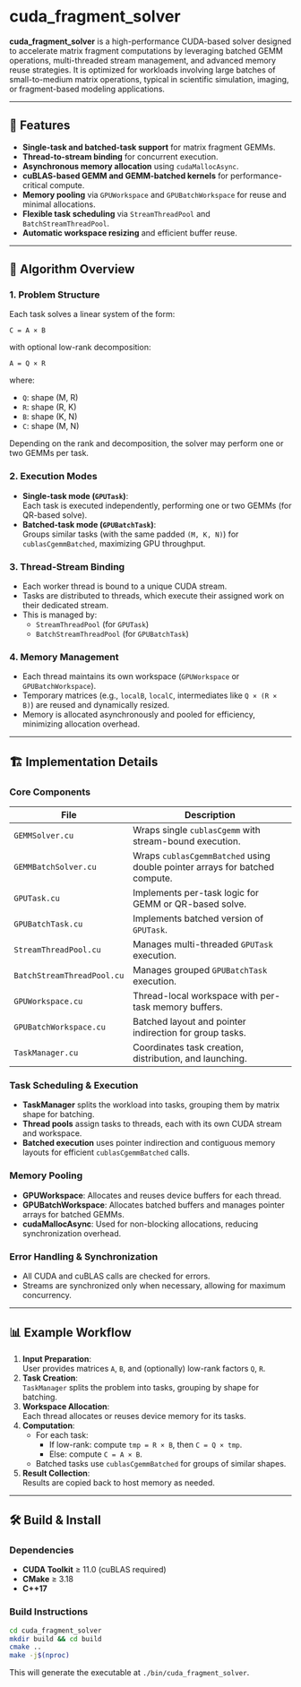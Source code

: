 # cuda_fragment_solver

**cuda_fragment_solver** is a high-performance CUDA-based solver designed to accelerate matrix fragment computations by leveraging batched GEMM operations, multi-threaded stream management, and advanced memory reuse strategies. It is optimized for workloads involving large batches of small-to-medium matrix operations, typical in scientific simulation, imaging, or fragment-based modeling applications.

---

## 🚀 Features

- **Single-task and batched-task support** for matrix fragment GEMMs.
- **Thread-to-stream binding** for concurrent execution.
- **Asynchronous memory allocation** using `cudaMallocAsync`.
- **cuBLAS-based GEMM and GEMM-batched kernels** for performance-critical compute.
- **Memory pooling** via `GPUWorkspace` and `GPUBatchWorkspace` for reuse and minimal allocations.
- **Flexible task scheduling** via `StreamThreadPool` and `BatchStreamThreadPool`.
- **Automatic workspace resizing** and efficient buffer reuse.

---

## 🧠 Algorithm Overview

### 1. Problem Structure

Each task solves a linear system of the form:

```
C = A × B
```

with optional low-rank decomposition:

```
A = Q × R
```

where:

- `Q`: shape (M, R)
- `R`: shape (R, K)
- `B`: shape (K, N)
- `C`: shape (M, N)

Depending on the rank and decomposition, the solver may perform one or two GEMMs per task.

### 2. Execution Modes

- **Single-task mode (`GPUTask`)**:  
  Each task is executed independently, performing one or two GEMMs (for QR-based solve).
- **Batched-task mode (`GPUBatchTask`)**:  
  Groups similar tasks (with the same padded `(M, K, N)`) for `cublasCgemmBatched`, maximizing GPU throughput.

### 3. Thread-Stream Binding

- Each worker thread is bound to a unique CUDA stream.
- Tasks are distributed to threads, which execute their assigned work on their dedicated stream.
- This is managed by:
  - `StreamThreadPool` (for `GPUTask`)
  - `BatchStreamThreadPool` (for `GPUBatchTask`)

### 4. Memory Management

- Each thread maintains its own workspace (`GPUWorkspace` or `GPUBatchWorkspace`).
- Temporary matrices (e.g., `localB`, `localC`, intermediates like `Q × (R × B)`) are reused and dynamically resized.
- Memory is allocated asynchronously and pooled for efficiency, minimizing allocation overhead.

---

## 🏗️ Implementation Details

### Core Components

| File                    | Description                                                                 |
|-------------------------|-----------------------------------------------------------------------------|
| `GEMMSolver.cu`         | Wraps single `cublasCgemm` with stream-bound execution.                     |
| `GEMMBatchSolver.cu`    | Wraps `cublasCgemmBatched` using double pointer arrays for batched compute. |
| `GPUTask.cu`            | Implements per-task logic for GEMM or QR-based solve.                       |
| `GPUBatchTask.cu`       | Implements batched version of `GPUTask`.                                    |
| `StreamThreadPool.cu`   | Manages multi-threaded `GPUTask` execution.                                 |
| `BatchStreamThreadPool.cu` | Manages grouped `GPUBatchTask` execution.                                |
| `GPUWorkspace.cu`       | Thread-local workspace with per-task memory buffers.                        |
| `GPUBatchWorkspace.cu`  | Batched layout and pointer indirection for group tasks.                     |
| `TaskManager.cu`        | Coordinates task creation, distribution, and launching.                     |

### Task Scheduling & Execution

- **TaskManager** splits the workload into tasks, grouping them by matrix shape for batching.
- **Thread pools** assign tasks to threads, each with its own CUDA stream and workspace.
- **Batched execution** uses pointer indirection and contiguous memory layouts for efficient `cublasCgemmBatched` calls.

### Memory Pooling

- **GPUWorkspace**: Allocates and reuses device buffers for each thread.
- **GPUBatchWorkspace**: Allocates batched buffers and manages pointer arrays for batched GEMMs.
- **cudaMallocAsync**: Used for non-blocking allocations, reducing synchronization overhead.

### Error Handling & Synchronization

- All CUDA and cuBLAS calls are checked for errors.
- Streams are synchronized only when necessary, allowing for maximum concurrency.

---

## 📊 Example Workflow

1. **Input Preparation**:  
   User provides matrices `A`, `B`, and (optionally) low-rank factors `Q`, `R`.
2. **Task Creation**:  
   `TaskManager` splits the problem into tasks, grouping by shape for batching.
3. **Workspace Allocation**:  
   Each thread allocates or reuses device memory for its tasks.
4. **Computation**:  
   - For each task:
     - If low-rank: compute `tmp = R × B`, then `C = Q × tmp`.
     - Else: compute `C = A × B`.
   - Batched tasks use `cublasCgemmBatched` for groups of similar shapes.
5. **Result Collection**:  
   Results are copied back to host memory as needed.

---

## 🛠️ Build & Install

### Dependencies

- **CUDA Toolkit** ≥ 11.0 (cuBLAS required)
- **CMake** ≥ 3.18
- **C++17**

### Build Instructions

```bash
cd cuda_fragment_solver
mkdir build && cd build
cmake ..
make -j$(nproc)
```

This will generate the executable at `./bin/cuda_fragment_solver`.

